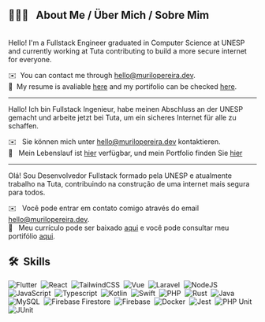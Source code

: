 ## 👨🏻‍💻 &nbsp; **About Me** / **Über Mich** / **Sobre Mim**
<br/>
Hello! I'm a Fullstack Engineer graduated in Computer Science at UNESP and currently working at Tuta contributing to build a more secure internet for everyone.  

✉️ &nbsp;You can contact me through [hello@murilopereira.dev](mailto:hello@murilopereira.dev).  
📄 &nbsp;My resume is avaliable [here](https://murilopereira.dev/downloads/murilo_pereira_resume.pdf) and my portifolio can be checked [here](https://murilopereira.dev).

---

Hallo! Ich bin Fullstack Ingenieur, habe meinen Abschluss an der UNESP gemacht und arbeite jetzt bei Tuta, um ein sicheres Internet für alle zu schaffen.  

✉️ &nbsp; Sie können mich unter [hello@murilopereira.dev](mailto:hello@murilopereira.dev) kontaktieren.  
📄 &nbsp; Mein Lebenslauf ist [hier](https://murilopereira.dev/downloads/murilo_pereira_resume_de.pdf) verfügbar, und mein Portfolio finden Sie [hier](https://murilopereira.dev)  

---

Olá! Sou Desenvolvedor Fullstack formado pela UNESP e atualmente trabalho na Tuta, contribuindo na construção de uma internet mais segura para todos.  

✉️ &nbsp; Você pode entrar em contato comigo através do email [hello@murilopereira.dev](mailto:hello@murilopereira.dev).  
📄 &nbsp; Meu currículo pode ser baixado [aqui](https://murilopereira.dev/downloads/murilo_pereira_resume_pt.pdf) e você pode consultar meu portifólio [aqui](https://murilopereira.dev).

## 🛠 &nbsp;Skills

![Flutter](https://img.shields.io/badge/-Flutter-133f66?style=flat&logo=Flutter&logoColor=42A5F5)&nbsp;
![React](https://img.shields.io/badge/-React%20Native-133f66?style=flat&logo=React)&nbsp;
![TailwindCSS](https://img.shields.io/badge/-TailwindCSS-133f66?style=flat&logo=tailwindcss)&nbsp;
![Vue](https://img.shields.io/badge/-Vue-133f66?style=flat&logo=vuedotjs)&nbsp;
![Laravel](https://img.shields.io/badge/-Laravel-133f66?style=flat&logo=laravel)&nbsp;
![NodeJS](https://img.shields.io/badge/-NodeJS-133f66?style=flat&logo=nodedotjs)&nbsp;  
![JavaScript](https://img.shields.io/badge/-JavaScript-133f66?style=flat&logo=javascript)&nbsp;
![Typescript](https://img.shields.io/badge/-Typescript-133f66?style=flat&logo=typescript)&nbsp;
![Kotlin](https://img.shields.io/badge/-Kotlin-133f66?style=flat&logo=kotlin)&nbsp;
![Swift](https://img.shields.io/badge/-Swift-133f66?style=flat&logo=Swift)&nbsp;
![PHP](https://img.shields.io/badge/-PHP-133f66?style=flat&logo=php)&nbsp;
![Rust](https://img.shields.io/badge/-Rust-133f66?style=flat&logo=Rust)&nbsp;
![Java](https://img.shields.io/badge/-Java-133f66?style=flat&logo=openjdk&logoColor=ED8B00)&nbsp;  
![MySQL](https://img.shields.io/badge/-MySQL-133f66?style=flat&logo=mysql)&nbsp;
![Firebase Firestore](https://img.shields.io/badge/-Firestore-133f66?style=flat&logo=firebase)&nbsp;
![Firebase](https://img.shields.io/badge/-Firebase-133f66?style=flat&logo=firebase)&nbsp;
![Docker](https://img.shields.io/badge/-Docker-133f66?style=flat&logo=docker)&nbsp;
![Jest](https://img.shields.io/badge/-Jest-133f66?style=flat&logo=jest)&nbsp;
![PHP Unit](https://img.shields.io/badge/-PHP%20Unit-133f66?style=flat)&nbsp;
![JUnit](https://img.shields.io/badge/-JUnit-133f66?style=flat)&nbsp;
